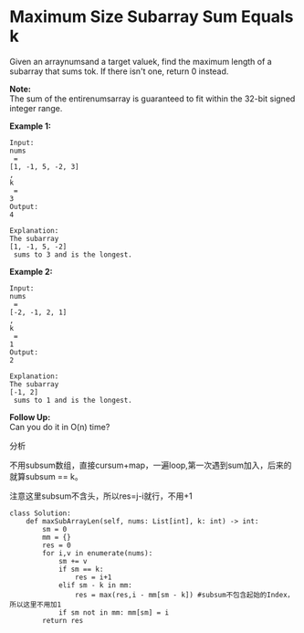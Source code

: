 # Maximum Size Subarray Sum Equals k

Given an arraynumsand a target valuek, find the maximum length of a subarray that sums tok. If there isn't one, return 0 instead.

**Note:**  
The sum of the entirenumsarray is guaranteed to fit within the 32-bit signed integer range.

**Example 1:**

```text
Input: 
nums
 = 
[1, -1, 5, -2, 3]
, 
k
 = 
3
Output: 
4 

Explanation: 
The subarray 
[1, -1, 5, -2]
 sums to 3 and is the longest.
```

**Example 2:**

```text
Input: 
nums
 = 
[-2, -1, 2, 1]
, 
k
 = 
1
Output: 
2 

Explanation: 
The subarray 
[-1, 2]
 sums to 1 and is the longest.
```

**Follow Up:**  
Can you do it in O\(n\) time?

分析

不用subsum数组，直接cursum+map，一遍loop,第一次遇到sum加入，后来的就算subsum == k。

注意这里subsum不含头，所以res=j-i就行，不用+1

```text
class Solution:
    def maxSubArrayLen(self, nums: List[int], k: int) -> int:
        sm = 0 
        mm = {}
        res = 0
        for i,v in enumerate(nums):
            sm += v
            if sm == k:
                res = i+1
            elif sm - k in mm:
                res = max(res,i - mm[sm - k]) #subsum不包含起始的Index，所以这里不用加1
            if sm not in mm: mm[sm] = i
        return res
```

